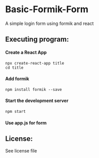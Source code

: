 # Basic-Formik-Form
A simple login form using formik and react

## Executing program:  
#### Create a React App  
    npx create-react-app title  
    cd title  
#### Add formik  
    npm install formik --save  
#### Start the development server  
    npm start  
#### Use app.js for form  

## License:  
See license file


